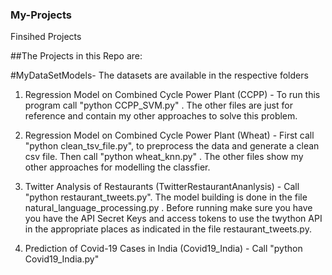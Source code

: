 ### My-Projects
Finsihed Projects

##The Projects in this Repo are:

#MyDataSetModels- The datasets are available in the respective folders

1. Regression Model on Combined Cycle Power Plant (CCPP) - To run this program call "python CCPP_SVM.py" . The other files are just for reference and contain my other approaches to solve this problem.

2. Regression Model on Combined Cycle Power Plant (Wheat) - First call "python clean_tsv_file.py", to preprocess the data and generate a clean csv file. Then call "python wheat_knn.py" . The other files show my other approaches for modelling the classfier.

3. Twitter Analysis of Restaurants (TwitterRestaurantAnanlysis) - Call "python restaurant_tweets.py". The model building is done in the file natural_language_processing.py . Before running make sure you have you have the API Secret Keys and access tokens to use the twython API in the appropriate places as indicated in the file restaurant_tweets.py.

4. Prediction of Covid-19 Cases in India (Covid19_India) - Call "python Covid19_India.py"
